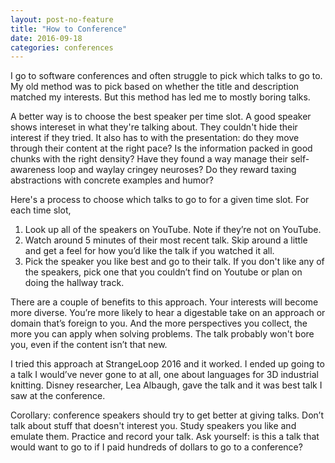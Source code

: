 ```yaml
---
layout: post-no-feature
title: "How to Conference"
date: 2016-09-18
categories: conferences
---
```


I go to software conferences and often struggle to pick which talks to go to. My
old method was to pick based on whether the title and description matched my
interests. But this method has led me to mostly boring talks.

A better way is to choose the best speaker per time slot. A good speaker shows
intereset in what they're talking about. They couldn't hide their interest if
they tried. It also has to with the presentation: do they move through their
content at the right pace? Is the information packed in good chunks with the
right density? Have they found a way manage their self-awareness loop and waylay
cringey neuroses? Do they reward taxing abstractions with concrete examples and
humor?

Here's a process to choose which talks to go to for a given time slot. For each
time slot,

1. Look up all of the speakers on YouTube. Note if they’re not on YouTube.
2. Watch around 5 minutes of their most recent talk. Skip around a little and
   get a feel for how you’d like the talk if you watched it all.
3. Pick the speaker you like best and go to their talk. If you don't like any of
   the speakers, pick one that you couldn’t find on Youtube or plan on doing the
   hallway track.

There are a couple of benefits to this approach. Your interests will become more
diverse. You’re more likely to hear a digestable take on an approach or domain
that’s foreign to you. And the more perspectives you collect, the more you can
apply when solving problems. The talk probably won't bore you, even if the
content isn’t that new.

I tried this approach at StrangeLoop 2016 and it worked. I ended up going to a
talk I would’ve never gone to at all, one about languages for 3D industrial
knitting. Disney researcher, Lea Albaugh, gave the talk and it was best talk I
saw at the conference.

Corollary: conference speakers should try to get better at giving talks. Don’t
talk about stuff that doesn't interest you. Study speakers you like and emulate
them. Practice and record your talk. Ask yourself: is this a talk that would
want to go to if I paid hundreds of dollars to go to a conference?
